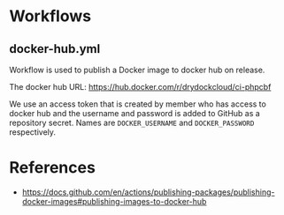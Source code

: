 # Workflows

## docker-hub.yml

Workflow is used to publish a Docker image to docker hub on release.

The docker hub URL: https://hub.docker.com/r/drydockcloud/ci-phpcbf

We use an access token that is created by member who has access to docker hub and the username and password is added to
GitHub as a repository secret. Names are `DOCKER_USERNAME` and `DOCKER_PASSWORD` respectively.

# References

* https://docs.github.com/en/actions/publishing-packages/publishing-docker-images#publishing-images-to-docker-hub
